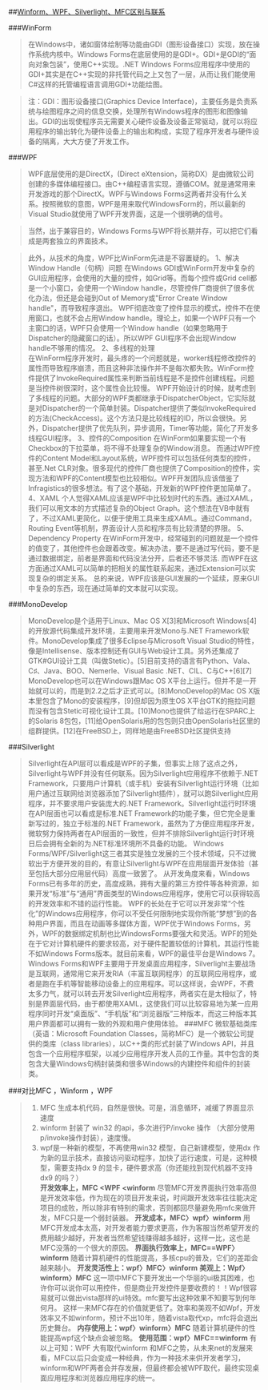 ##[Winform、WPF、Silverlight、MFC区别与联系](https://www.cnblogs.com/peterYong/p/6556598.html#_label0)

###WinForm
>在Windows中，诸如窗体绘制等功能由GDI（图形设备接口）实现，放在操作系统内核中。Windows Forms在底层使用的是GDI+。GDI+是GDI的“面向对象包装”，使用C++实现。.NET Windows Forms应用程序中使用的GDI+其实是在C++实现的非托管代码之上又包了一层，从而让我们能使用C#这样的托管编程语言调用GDI+功能绘图。

>注：GDI：图形设备接口(Graphics Device Interface)，主要任务是负责系统与绘图程序之间的信息交换，处理所有Windows程序的图形和图像输出。GDI的出现使程序员无需要关心硬件设备及设备正常驱动，就可以将应用程序的输出转化为硬件设备上的输出和构成，实现了程序开发者与硬件设备的隔离，大大方便了开发工作。

###WPF
>WPF底层使用的是DirectX，(Direct eXtension，简称DX）是由微软公司创建的多媒体编程接口。由C++编程语言实现，遵循COM。就是通常用来开发游戏的那个DirectX。WPF与Windows Forms这两者并没有什么关系。按照微软的意图，WPF是用来取代WindowsForm的，所以最新的Visual Studio就使用了WPF开发界面，这是一个很明确的信号。

>当然，出于兼容目的，Windows Forms与WPF将长期并存，可以把它们看成是两套独立的界面技术。

>此外，从技术的角度，WPF比WinForm先进是不容置疑的。
1、解决Window Handle（句柄）问题 
在Windows GDI或WinForm开发中复杂的GUI应用程序，会使用的大量的控件，如Grid等。而每个控件或Grid cell都是一个小窗口，会使用一个Window handle，尽管控件厂商提供了很多优化办法，但还是会碰到Out of Memory或"Error Create Window handle"，而导致程序退出。 
WPF彻底改变了控件显示的模式，控件不在使用窗口，也就不会占用Window handle。理论上，如果一个WPF只有一个主窗口的话，WPF只会使用一个Window handle（如果忽略用于Dispatcher的隐藏窗口的话）。所以WPF GUI程序不会出现Window handle不够用的情况。 
2、多线程的处理  
在WinForm程序开发时，最头疼的一个问题就是，worker线程修改控件的属性而导致程序崩溃，而且这种非法操作并不是每次都失败。WinForm控件提供了InvokeRequired属性来判断当前线程是不是控件创建线程。问题是当控件树很深时，这个属性会比较慢。 
WPF开始设计的时候，就考虑到了多线程的问题。大部分的WPF类都继承于DispatcherObject，它实际就是对Dispatcher的一个简单封装。Dispatcher提供了类似InvokeRequired的方法(CheckAccess)。这个方法只是比较线程的ID，所以会很快。另外，Dispatcher提供了优先队列，异步调用，Timer等功能，简化了开发多线程GUI程序。 
3、控件的Composition 
在WinForm如果要实现一个有Checkbox的下拉菜单，将不得不处理复杂的Window消息。
而通过WPF控件的Content Model和Layout系统，WPF控件可以包括任何类型的控件，甚至.Net CLR对象。很多现代的控件厂商也提供了Composition的控件，实现方法和WPF的Content模型也比较相似。WPF开发团队应该借鉴了Infragistics的很多想法。有了这个基础，开发新的WPF控件更加简单了。 
4、XAML 
个人觉得XAML应该是WPF中比较划时代的东西。通过XAML，我们可以用文本的方式描述复杂的Object Graph。这个想法在VB中就有了，不过XAML更简化，以便于使用工具来生成XAML。通过Command，Routing Event等机制，界面设计人员和程序员有比较清楚的界限。 
5、Dependency Property 
在WinForm开发中，经常碰到的问题就是一个控件的值变了，其他控件也会跟着改变。解决办法，要不是通过写代码，要不是通过数据绑定，前者是界面和代码没法分开，后者还不够灵活.
而WPF在这方面通过XAML可以简单的把相关的属性联系起来，通过Extension可以实现复杂的绑定关系。 
总的来说，WPF应该是GUI发展的一个延续，原来GUI中复杂的东西，现在通过简单的文本就可以实现。

###MonoDevelop
>MonoDevelop是个适用于Linux、Mac OS X[3]和Microsoft Windows[4]的开放源代码集成开发环境，主要用来开发Mono与.NET Framework软件。MonoDevelop集成了很多Eclipse与Microsoft Visual Studio的特性，像是Intellisense、版本控制还有GUI与Web设计工具。另外还集成了GTK#GUI设计工具（叫做Stetic）。[5]目前支持的语言有Python、Vala、C♯、Java、BOO、Nemerle、Visual Basic .NET、CIL、C与C++[6][7]
>MonoDevelop也可以在Windows跟Mac OS X平台上运行。但并不是一开始就可以的，而是到2.2之后才正式可以。[8]MonoDevelop的Mac OS X版本里包含了Mono的安装程序，[9]但却因为原生OS X平台GTK的拖拉问题而没有包含Stetic可视化设计工具。[10]Mono也提供了给运行在SPARC上的Solaris 8包包，[11]给OpenSolaris用的包包则只由OpenSolaris社区里的组群提供。[12]在FreeBSD上，同样地是由FreeBSD社区提供支持

###Silverlight
>Silverlight在API层可以看成是WPF的子集，但事实上除了这点之外，Silverlight与WPF并没有任何联系。因为Silverlight应用程序不依赖于.NET Framework，只要用户计算机（或手机）安装有Silverlight运行环境（比如用户通过互联网给浏览器添加了Silverlight插件），就可以跑Silverlight应用程序，并不要求用户安装庞大的.NET Framework。Silverlight运行时环境在API层面也可以看成是标准.NET Framework的功能子集，但它完全是重新写过的，独立于标准的.NET Framework，虽然为了方便应用程序开发，微软努力保持两者在API层面的一致性，但并不排除Silverlight运行时环境日后会拥有全新的为.NET标准环境所不具备的功能。
Windows Forms/WPF/Silverlight这三者其实是独立发展的三个技术领域，只不过微软出于方便开发的目的，有意让Silverlight与WPF在应用层面开发体验（甚至包括大部分应用层代码）高度一致罢了。
从开发角度来看，Windows Forms已有多年的历史，高度成熟，拥有大量的第三方控件等各种资源，如果开发“标准”与“通用”界面类型的Windows应用程序，使用它可以获得较高的开发效率和不错的运行性能。
WPF的长处在于它可以开发非常“个性化”的Windows应用程序，你可以不受任何限制地实现你所能“梦想”到的各种用户界面，而且在动画等多媒体方面，WPF优于Windows Forms，另外，WPF的数据绑定机制也比WindowsForms要强大和灵活。WPF的短处在于它对计算机硬件的要求较高，对于硬件配置较低的计算机，其运行性能不如Windows Forms版本。就目前来看，WPF的最佳平台是Windows 7。
Windows Forms和WPF主要用于开发桌面应用程序，Silverlight主要战场是互联网，通常用它来开发RIA（丰富互联网程序）的互联网应用程序，或者是跑在手机等智能移动设备上的应用程序。可以这样说，会WPF，不费太多力气，就可以转去开发Silverlight应用程序，两者实在是太相似了，特别是界面层代码，由于都使用XAML，这使我们可以比较容易地为某一应用程序同时开发“桌面版”、“手机版”和“浏览器版”三种版本，而这三种版本其用户界面都可以拥有一致的外观和用户使用体验。
###MFC
>微软基础类库（英语：Microsoft Foundation Classes，简称MFC）是一个微软公司提供的类库（class libraries），以C++类的形式封装了Windows API，并且包含一个应用程序框架，以减少应用程序开发人员的工作量。其中包含的类包含大量Windows句柄封装类和很多Windows的内建控件和组件的封装类。

###对比MFC ，Winform ，WPF
>1. MFC 生成本机代码，自然是很快。可是，消息循环，减缓了界面显示速度
>2.  winform 封装了 win32 的api，多次进行P/invoke 操作 （大部分使用p/invoke操作封装），速度慢。
>3. wpf是一种新的模型，不再使用win32 模型，自己新建模型，使用dx 作为新的显示技术，直接访问驱动程序，加快了运行速度，可是，这种模型，需要支持dx 9 的显卡，硬件要求高（你还能找到现代机器不支持dx9 的吗？）  
>**开发效率上，MFC <WPF <winform**
>尽管MFC开发界面执行效率高但是开发效率低，作为现在的项目开发来说，时间跟开发效率往往能决定项目的成败，所以除非有特别的需求，否则都回尽量避免用mfc来做开发，MFC只是一个弱封装器。
**开发成本，MFC〉wpf〉winform**
>用MFC开发成本太高，对开发者能力要求更高，作为客服当然希望开发的费用越少越好，开发者当然希望钱赚得越多越好，这样一比，这也是MFC没落的一个很大的原因。
**界面执行效率上，MFC==WPF〉winform**
随着计算机硬件的性能提高，多核cpu的普及，它们的差距会越来越小。
**开发灵活性上：wpf〉MFC〉winform**
**美观上：Wpf〉winform〉MFC**
这一项中MFC下要开发出一个华丽的ui极其困难，也许你可以说你可以用控件，但是商业开发控件是要收费的！！Wpf很容易就可以做出vista那样的ui特效。mfc要写出这种效果不知要写到何年何月。
这样一来MFC存在的价值就更低了。效率和美观不如Wpf，开发效率又不如winform，预计不出10年，随着vista取代xp，mfc将会退出历史舞台。
**内存使用上：wpf〉winform〉MFC**
随着计算机硬件的性能提高wpf这个缺点会被忽略。
**使用范围：wpf〉MFC==winform**
有以上可知：WPF 大有取代winform 和MFC之势，从未来net的发展来看，MFC以后只会变成一种经典，作为一种技术来供开发者学习，winform和WPF两者会并存发展，但最终都会被WPF取代，最终实现桌面应用程序和浏览器应用程序的统一。